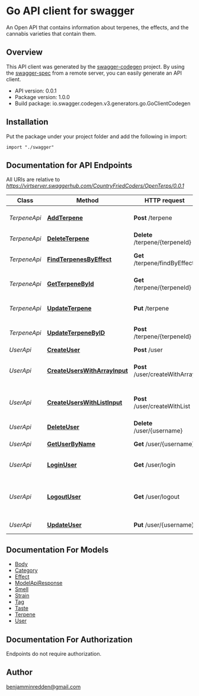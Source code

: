 # Go API client for swagger

An Open API that contains information about terpenes, the effects, and the cannabis varieties that contain them.

## Overview
This API client was generated by the [swagger-codegen](https://github.com/swagger-api/swagger-codegen) project.  By using the [swagger-spec](https://github.com/swagger-api/swagger-spec) from a remote server, you can easily generate an API client.

- API version: 0.0.1
- Package version: 1.0.0
- Build package: io.swagger.codegen.v3.generators.go.GoClientCodegen

## Installation
Put the package under your project folder and add the following in import:
```golang
import "./swagger"
```

## Documentation for API Endpoints

All URIs are relative to *https://virtserver.swaggerhub.com/CountryFriedCoders/OpenTerps/0.0.1*

Class | Method | HTTP request | Description
------------ | ------------- | ------------- | -------------
*TerpeneApi* | [**AddTerpene**](docs/TerpeneApi.md#addterpene) | **Post** /terpene | Add a new terpene to the api
*TerpeneApi* | [**DeleteTerpene**](docs/TerpeneApi.md#deleteterpene) | **Delete** /terpene/{terpeneId} | Deletes a terpene
*TerpeneApi* | [**FindTerpenesByEffect**](docs/TerpeneApi.md#findterpenesbyeffect) | **Get** /terpene/findByEffect | Finds Terpenes by effect
*TerpeneApi* | [**GetTerpeneById**](docs/TerpeneApi.md#getterpenebyid) | **Get** /terpene/{terpeneId} | Find terpene by ID
*TerpeneApi* | [**UpdateTerpene**](docs/TerpeneApi.md#updateterpene) | **Put** /terpene | Update an existing terpene
*TerpeneApi* | [**UpdateTerpeneByID**](docs/TerpeneApi.md#updateterpenebyid) | **Post** /terpene/{terpeneId} | Updates a terpene in the api
*UserApi* | [**CreateUser**](docs/UserApi.md#createuser) | **Post** /user | Create user
*UserApi* | [**CreateUsersWithArrayInput**](docs/UserApi.md#createuserswitharrayinput) | **Post** /user/createWithArray | Creates list of users with given input array
*UserApi* | [**CreateUsersWithListInput**](docs/UserApi.md#createuserswithlistinput) | **Post** /user/createWithList | Creates list of users with given input array
*UserApi* | [**DeleteUser**](docs/UserApi.md#deleteuser) | **Delete** /user/{username} | Delete user
*UserApi* | [**GetUserByName**](docs/UserApi.md#getuserbyname) | **Get** /user/{username} | Get user by user name
*UserApi* | [**LoginUser**](docs/UserApi.md#loginuser) | **Get** /user/login | Logs user into the system
*UserApi* | [**LogoutUser**](docs/UserApi.md#logoutuser) | **Get** /user/logout | Logs out current logged in user session
*UserApi* | [**UpdateUser**](docs/UserApi.md#updateuser) | **Put** /user/{username} | Updated user

## Documentation For Models

 - [Body](docs/Body.md)
 - [Category](docs/Category.md)
 - [Effect](docs/Effect.md)
 - [ModelApiResponse](docs/ModelApiResponse.md)
 - [Smell](docs/Smell.md)
 - [Strain](docs/Strain.md)
 - [Tag](docs/Tag.md)
 - [Taste](docs/Taste.md)
 - [Terpene](docs/Terpene.md)
 - [User](docs/User.md)

## Documentation For Authorization
 Endpoints do not require authorization.


## Author

benjamminredden@gmail.com
